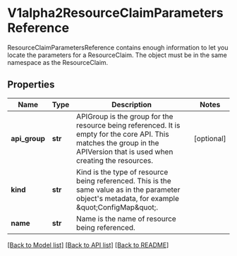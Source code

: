 # V1alpha2ResourceClaimParametersReference

ResourceClaimParametersReference contains enough information to let you locate the parameters for a ResourceClaim. The object must be in the same namespace as the ResourceClaim.
## Properties
Name | Type | Description | Notes
------------ | ------------- | ------------- | -------------
**api_group** | **str** | APIGroup is the group for the resource being referenced. It is empty for the core API. This matches the group in the APIVersion that is used when creating the resources. | [optional] 
**kind** | **str** | Kind is the type of resource being referenced. This is the same value as in the parameter object&#39;s metadata, for example \&quot;ConfigMap\&quot;. | 
**name** | **str** | Name is the name of resource being referenced. | 

[[Back to Model list]](../README.md#documentation-for-models) [[Back to API list]](../README.md#documentation-for-api-endpoints) [[Back to README]](../README.md)


